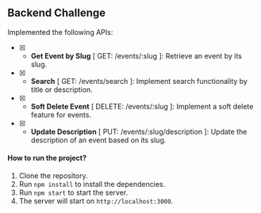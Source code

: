 ## Backend Challenge

Implemented the following APIs:

- [x] - **Get Event by Slug** [ GET: /events/:slug ]: Retrieve an event by its slug.
- [x] - **Search** [ GET: /events/search ]: Implement search functionality by title or description.
- [x] - **Soft Delete Event** [ DELETE: /events/:slug ]: Implement a soft delete feature for events.
- [x] - **Update Description** [ PUT: /events/:slug/description ]: Update the description of an event based on its slug.

#### How to run the project?

1. Clone the repository.
2. Run `npm install` to install the dependencies.
3. Run `npm start` to start the server.
4. The server will start on `http://localhost:3000`.
